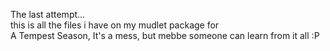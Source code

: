 The last attempt... \
this is all the files i have on my mudlet package for \
A Tempest Season, It's a mess, but mebbe someone can learn from it all :P
